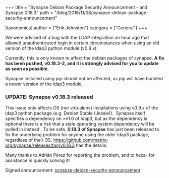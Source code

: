 +++
title = "Synapse Debian Package Security Announcement - and Synapse 0.18.3"
path = "/blog/2016/11/08/synapse-debian-package-security-announcement"

[taxonomies]
author = ["Erik Johnston"]
category = ["General"]
+++

We were advised of a bug with the LDAP integration an hour ago that allowed unauthenticated login in certain circumstances when using an old version of the ldap3 python module (v0.9.x).

Currently, this is only known to affect the debian packages of synapse. <strong>A fix has been pushed, v0.18.2-2, and it is strongly advised for you to update as soon as possible</strong>.

Synapse installed using pip should not be affected, as pip will have bundled a newer version of the ldap3 module.

### UPDATE: Synapse v0.18.3 released

This issue only affects OS (not virtualenv) installations using v0.9.x of the ldap3 python package (e.g. Debian Stable (Jessie)).  Synapse itself specifies a dependency on &gt;v1.0 of ldap3, but as the dependency is optional there is a risk that a stale operating system dependency will be pulled in instead.  To be safe, <strong>0.18.3 of Synapse</strong> has just been released to fix the underlying problem for anyone using the older ldap3 package, regardless of their OS. <a href="https://github.com/matrix-org/synapse/releases/tag/v0.18.3">https://github.com/matrix-org/synapse/releases/tag/v0.18.3</a> has the details.

Many thanks to Adrián Pérez for reporting the problem, and to hexa- for assistance in quickly solving it!

Signed announcement: <a href="/blog/wp-content/uploads/2016/11/synapse-debian-security-announcement-1.asc">synapse-debian-security-announcement</a>
